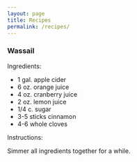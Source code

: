 ```yaml
---
layout: page
title: Recipes
permalink: /recipes/
---
```


### Wassail

Ingredients:

- 1 gal. apple cider
- 6 oz. orange juice
- 4 oz. cranberry juice
- 2 oz. lemon juice
- 1/4 c. sugar
- 3-5 sticks cinnamon
- 4-6 whole cloves

Instructions:

Simmer all ingredients together for a while.

